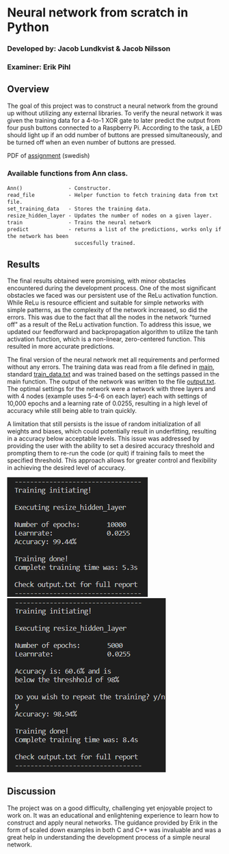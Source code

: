 # Neural network from scratch in Python


### Developed by: Jacob Lundkvist & Jacob Nilsson
### Examiner: Erik Pihl

## Overview
The goal of this project was to construct a neural network from the ground up without utilizing any external libraries. To verify the neural network it was given the training data for a 4-to-1 XOR gate to later predict the output from four push buttons connected to a Raspberry Pi. According to the task, a LED should light up if an odd number of buttons are pressed simultaneously, and be turned off when an even number of buttons are pressed.

PDF of [assignment](docs/Projekt%20II%20%E2%80%93%20Neuralt%20n%C3%A4tverk%20i%20ett%20inbyggt%20system.pdf) (swedish)

### Available functions from Ann class.

```
Ann()               - Constructor.
read_file           - Helper function to fetch training data from txt file.
set_training_data   - Stores the training data.
resize_hidden_layer - Updates the number of nodes on a given layer.
train               - Trains the neural network
predict             - returns a list of the predictions, works only if the network has been 
                      succesfully trained.
```


## Results
The final results obtained were promising, with minor obstacles encountered during the development process. One of the most significant obstacles we faced was our persistent use of the ReLu activation function. While ReLu is resource efficient and suitable for simple networks with simple patterns, as the complexity of the network increased, so did the errors. This was due to the fact that all the nodes in the network "turned off" as a result of the ReLu activation function. To address this issue, we updated our feedforward and backpropagation algorithm to utilize the tanh activation function, which is a non-linear, zero-centered function. This resulted in more accurate predictions.

The final version of the neural network met all requirements and performed without any errors. The training data was read from a file defined in [main](example/main.py), standard [train_data.txt](example/train_data.txt) and was trained based on the settings passed in the main function. The output of the network was written to the file [output.txt](example/output.txt). The optimal settings for the network were a network with three layers and with 4 nodes (example uses 5-4-6 on each layer) each with settings of 10,000 epochs and a learning rate of 0.0255, resulting in a high level of accuracy while still being able to train quickly. 

A limitation that still persists is the issue of random initialization of all weights and biases, which could potentially result in underfitting, resulting in a accuracy below acceptable levels. This issue was addressed by providing the user with the ability to set a desired accuracy threshold and prompting them to re-run the code (or quit) if training fails to meet the specified threshold. This approach allows for greater control and flexibility in achieving the desired level of accuracy.

![training example](https://github.com/Jalundkvist/neural-network-python/blob/main/docs/training_example.png?raw=true)
![failed training example](https://github.com/Jalundkvist/neural-network-python/blob/main/docs/failed_training_example.png?raw=true)
## Discussion
The project was on a good difficulty, challenging yet enjoyable project to work on. It was an educational and enlightening experience to learn how to construct and apply neural networks. The guidance provided by Erik in the form of scaled down examples in both C and C++ was invaluable and was a great help in understanding the development process of a simple neural network.
